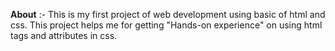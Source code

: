 **About** :-
This is my first project of web development using basic of html and css.
This project helps me for getting "Hands-on experience" on using html tags and attributes in css.
